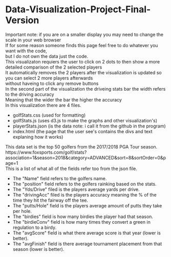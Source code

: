 # Data-Visualization-Project-Final-Version
Important note: if you are on a smaller display you may need to change the scale in your web browser<br />
If for some reason someone finds this page feel free to do whatever you want with the code, <br />
but I do not own the data just the code. <br />
This visualizaton requiers the user to click on 2 dots to then show a more detailed comparison of the 2 selected players<br />
It automatically removes the 2 players after the visualization is updated so you can select 2 more players afterwards<br />
without haveing to click any remove buttons<br />
In the second part of the visualization the driveing stats bar the width refers to the driving accuracy<br />
Meaning that the wider the bar the higher the accuracy<br />
In this visualization there are 4 files. <br />
<ul>
  <li>golfStats.css (used for formatting)</li>
  <li>golfStats.js (uses d3.js to make the graphs and other visualization's)</li>
  <li>playerStats.json (is the data note: i call it from the github in the program)</li>
  <li>index.html (the page that the user see's contains the divs and text explaning how it works)</li>
</ul>
This data set is the top 50 golfers from the 2017/2018 PGA Tour season. <br />
https://www.foxsports.com/golf/stats?association=1&season=2018&category=ADVANCED&sort=8&sortOrder=0&page=1 <br />
This is a list of what all of the fields refer too from the json file.
<ul>
  <li>The "Name" field refers to the golfers name.</li>
  <li>The "position" field refers to the golfers rainking based on the stats.</li>
  <li>The "Yds/Drive" filed is the players average yards per drive.</li>
  <li>The "drivingAcc" filed is the players accuracy meaning the % of the time they hit the fairway off the tee.</li>
  <li>The "putts/Hole" field is the players average amount of putts they take per hole.</li>
  <li>The "birdies" field is how many birdies the player had that season.</li>
  <li>The "birdieConv" field is how many times they convert a green in regulation to a birdy.</li>
  <li>The "avgScore" field is what there average score is that year (lower is better).</li>
  <li>The "avgFinish" field is there average tournament placement from that season (lower is better).</li>
</ul>
